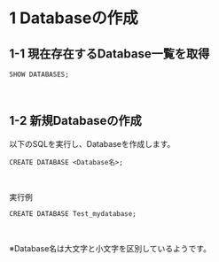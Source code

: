 # 1 Databaseの作成

## 1-1 現在存在するDatabase一覧を取得

```
SHOW DATABASES;
```

<br>

## 1-2 新規Databaseの作成

以下のSQLを実行し、Databaseを作成します。

```
CREATE DATABASE <Database名>;
```

<br>


実行例

```
CREATE DATABASE Test_mydatabase;
```

<br>

※Database名は大文字と小文字を区別しているようです。

